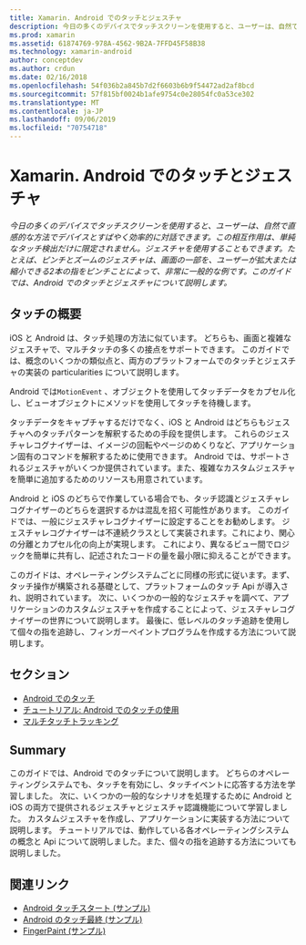 ```yaml
---
title: Xamarin. Android でのタッチとジェスチャ
description: 今日の多くのデバイスでタッチスクリーンを使用すると、ユーザーは、自然で直感的な方法でデバイスとすばやく効率的に対話できます。 この相互作用は、単純なタッチ検出だけに限定されません。ジェスチャを使用することもできます。 たとえば、ピンチとズームのジェスチャは、画面の一部を、ユーザーが拡大または縮小できる2本の指をピンチことによって、非常に一般的な例です。このガイドでは、Android でのタッチとジェスチャについて説明します。
ms.prod: xamarin
ms.assetid: 61874769-978A-4562-9B2A-7FFD45F58B38
ms.technology: xamarin-android
author: conceptdev
ms.author: crdun
ms.date: 02/16/2018
ms.openlocfilehash: 54f036b2a845b7d2f6603b6b9f54472ad2af8bcd
ms.sourcegitcommit: 57f815bf0024b1afe9754c0e28054fc0a53ce302
ms.translationtype: MT
ms.contentlocale: ja-JP
ms.lasthandoff: 09/06/2019
ms.locfileid: "70754718"
---
```

# <a name="touch-and-gestures-in-xamarinandroid"></a>Xamarin. Android でのタッチとジェスチャ

_今日の多くのデバイスでタッチスクリーンを使用すると、ユーザーは、自然で直感的な方法でデバイスとすばやく効率的に対話できます。この相互作用は、単純なタッチ検出だけに限定されません。ジェスチャを使用することもできます。たとえば、ピンチとズームのジェスチャは、画面の一部を、ユーザーが拡大または縮小できる2本の指をピンチことによって、非常に一般的な例です。このガイドでは、Android でのタッチとジェスチャについて説明します。_

## <a name="touch-overview"></a>タッチの概要

iOS と Android は、タッチ処理の方法に似ています。 どちらも、画面と複雑なジェスチャで、マルチタッチの多くの接点をサポートできます。 このガイドでは、概念のいくつかの類似点と、両方のプラットフォームでのタッチとジェスチャの実装の particularities について説明します。

Android では`MotionEvent` 、オブジェクトを使用してタッチデータをカプセル化し、ビューオブジェクトにメソッドを使用してタッチを待機します。

タッチデータをキャプチャするだけでなく、iOS と Android はどちらもジェスチャへのタッチパターンを解釈するための手段を提供します。 これらのジェスチャレコグナイザーは、イメージの回転やページのめくりなど、アプリケーション固有のコマンドを解釈するために使用できます。 Android では、サポートされるジェスチャがいくつか提供されています。また、複雑なカスタムジェスチャを簡単に追加するためのリソースも用意されています。

Android と iOS のどちらで作業している場合でも、タッチ認識とジェスチャレコグナイザーのどちらを選択するかは混乱を招く可能性があります。 このガイドでは、一般にジェスチャレコグナイザーに設定することをお勧めします。 ジェスチャレコグナイザーは不連続クラスとして実装されます。これにより、関心の分離とカプセル化の向上が実現します。 これにより、異なるビュー間でロジックを簡単に共有し、記述されたコードの量を最小限に抑えることができます。

このガイドは、オペレーティングシステムごとに同様の形式に従います。まず、タッチ操作が構築される基礎として、プラットフォームのタッチ Api が導入され、説明されています。 次に、いくつかの一般的なジェスチャを調べて、アプリケーションのカスタムジェスチャを作成することによって、ジェスチャレコグナイザーの世界について説明します。 最後に、低レベルのタッチ追跡を使用して個々の指を追跡し、フィンガーペイントプログラムを作成する方法について説明します。

## <a name="sections"></a>セクション

- [Android でのタッチ](~/android/app-fundamentals/touch/android-touch-walkthrough.md)
- [チュートリアル: Android でのタッチの使用](~/android/app-fundamentals/touch/android-touch-walkthrough.md)
- [マルチタッチトラッキング](touch-tracking.md)

## <a name="summary"></a>Summary

このガイドでは、Android でのタッチについて説明します。 どちらのオペレーティングシステムでも、タッチを有効にし、タッチイベントに応答する方法を学習しました。 次に、いくつかの一般的なシナリオを処理するために Android と iOS の両方で提供されるジェスチャとジェスチャ認識機能について学習しました。 カスタムジェスチャを作成し、アプリケーションに実装する方法について説明します。 チュートリアルでは、動作している各オペレーティングシステムの概念と Api について説明しました。また、個々の指を追跡する方法についても説明しました。

## <a name="related-links"></a>関連リンク

- [Android タッチスタート (サンプル)](https://docs.microsoft.com/samples/xamarin/monodroid-samples/applicationfundamentals-touch-start)
- [Android のタッチ最終 (サンプル)](https://docs.microsoft.com/samples/xamarin/monodroid-samples/applicationfundamentals-touch-final)
- [FingerPaint (サンプル)](https://docs.microsoft.com/samples/xamarin/monodroid-samples/applicationfundamentals-fingerpaint)
